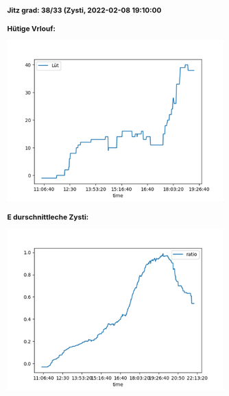 ### Jitz grad: 38/33 (Zysti, 2022-02-08 19:10:00

### Hütige Vrlouf:
![Graph](Today.png)

### E durschnittleche Zysti:
![Graph](Zysti.png)